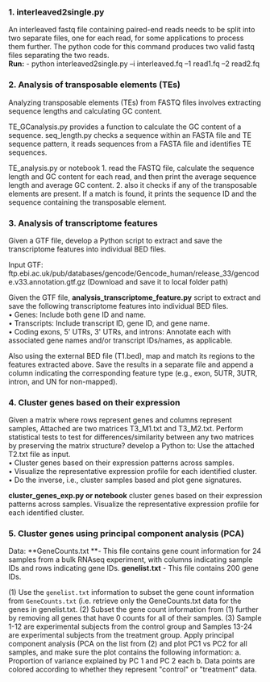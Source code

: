 ### 1. interleaved2single.py
An interleaved fastq file containing paired-end reads needs to be split into two separate files, one for each read, for some applications to process them further. The python code for this command produces two valid fastq files separating the two reads. <br>
**Run:** - python interleaved2single.py –i interleaved.fq –1 read1.fq –2 read2.fq

 ### 2. Analysis of transposable elements (TEs)
 Analyzing transposable elements (TEs) from FASTQ files involves extracting sequence lengths and calculating GC content.
 
 TE_GCanalysis.py provides a function to calculate the GC content of a sequence. seq_length.py checks a sequence within an FASTA file and TE sequence pattern, it reads sequences from a FASTA file and identifies TE sequences.

 TE_analysis.py or notebook 1. read the FASTQ file, calculate the sequence length and GC content for each read, and then print the average sequence length and average GC content. 2. also it checks if any of the transposable elements are present. If a match is found, it prints the sequence ID and the sequence containing the transposable element.

### 3. Analysis of transcriptome features
Given a GTF file, develop a Python script to extract and save the transcriptome features into individual BED files.

Input GTF: ftp.ebi.ac.uk/pub/databases/gencode/Gencode_human/release_33/gencode.v33.annotation.gtf.gz (Download and save it to local folder path)

Given the GTF file, **analysis_transcriptome_feature.py** script to extract and save the following transcriptome features into individual BED files. <br>
• Genes: Include both gene ID and name. <br>
• Transcripts: Include transcript ID, gene ID, and gene name. <br>
• Coding exons, 5' UTRs, 3' UTRs, and introns: Annotate each with associated gene names and/or transcript IDs/names, as applicable. <br>

Also using the external BED file (T1.bed), map and match its regions to the features extracted above. Save the results in a separate file and append a column indicating the corresponding feature type (e.g., exon, 5UTR, 3UTR, intron, and UN for non-mapped).

### 4. Cluster genes based on their expression

Given a matrix where rows represent genes and columns represent samples, 
Attached are two matrices T3_M1.txt and T3_M2.txt. Perform statistical tests to test for differences/similarity between any two matrices by preserving the matrix structure?
develop a Python to: Use the attached T2.txt file as input. <br>
• Cluster genes based on their expression patterns across samples. <br>
• Visualize the representative expression profile for each identified cluster. <br>
• Do the inverse, i.e., cluster samples based and plot gene signatures. <be>

**cluster_genes_exp.py or notebook** cluster genes based on their expression patterns across samples. Visualize the representative expression profile for each identified cluster.

### 5. Cluster genes using principal component analysis (PCA)

Data: **GeneCounts.txt **- This file contains gene count information for 24 samples from a bulk RNAseq experiment, with columns indicating sample IDs and rows indicating gene IDs. **genelist.txt** - This file contains 200 gene IDs. <br>

(1) Use the `genelist.txt` information to subset the gene count information from `GeneCounts.txt` (i.e. retrieve only the GeneCounts.txt data for the genes in genelist.txt.
(2) Subset the gene count information from (1) further by removing all genes that have 0 counts for all of their samples.
(3) Sample 1-12 are experimental subjects from the control group and Samples 13-24 are experimental subjects from the treatment group. Apply principal component analysis (PCA
on the list from (2) and plot PC1 vs PC2 for all samples, and make sure the plot contains the following information:
  a. Proportion of variance explained by PC 1 and PC 2 each
  b. Data points are colored according to whether they represent "control" or "treatment" data.

